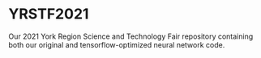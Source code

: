 # YRSTF2021
Our 2021 York Region Science and Technology Fair repository containing both our original and tensorflow-optimized neural network code.
